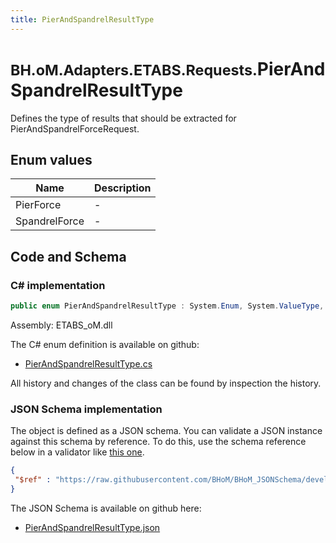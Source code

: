 ```yaml
---
title: PierAndSpandrelResultType
---
```


# <small>BH.oM.Adapters.ETABS.Requests.</small>**PierAndSpandrelResultType**

Defines the type of results that should be extracted for PierAndSpandrelForceRequest.

## Enum values

| Name            | Description                                                    |
|-----------------|----------------------------------------------------------------|
| PierForce |  -  |
| SpandrelForce |  -  |


## Code and Schema

### C# implementation

``` C# title="C#"
public enum PierAndSpandrelResultType : System.Enum, System.ValueType, System.IComparable, System.ISpanFormattable, System.IFormattable, System.IConvertible
```

Assembly: ETABS_oM.dll

The C# enum definition is available on github:

- [PierAndSpandrelResultType.cs](https://github.com/BHoM/ETABS_Toolkit/blob/develop/ETABS_oM/Requests\Enum\PierAndSpandrelResultType.cs)

All history and changes of the class can be found by inspection the history.
### JSON Schema implementation

The object is defined as a JSON schema. You can validate a JSON instance against this schema by reference. To do this, use the schema reference below in a validator like [this one](https://www.jsonschemavalidator.net/).

``` json title="JSON Schema"
{
 "$ref" : "https://raw.githubusercontent.com/BHoM/BHoM_JSONSchema/develop/ETABS_oM/Requests/PierAndSpandrelResultType.json"
}
```

The JSON Schema is available on github here:

- [PierAndSpandrelResultType.json](https://github.com/BHoM/BHoM_JSONSchema/blob/develop/ETABS_oM/Requests/PierAndSpandrelResultType.json)
